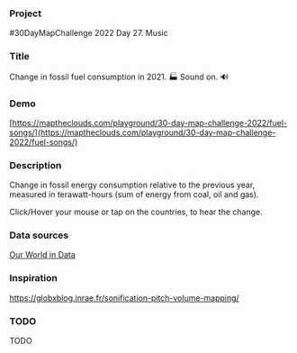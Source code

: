 ### Project

#30DayMapChallenge 2022 Day 27. Music

### Title

Change in fossil fuel consumption in 2021. 🏭 Sound on. 🔊

### Demo

[https://maptheclouds.com/playground/30-day-map-challenge-2022/fuel-songs/](https://maptheclouds.com/playground/30-day-map-challenge-2022/fuel-songs/)

### Description

Change in fossil energy consumption relative to the previous year, measured in terawatt-hours (sum of energy from coal, oil and gas).

Click/Hover your mouse or tap on the countries, to hear the change.

### Data sources

[Our World in Data](https://ourworldindata.org/grapher/annual-change-fossil-fuels)

### Inspiration

https://globxblog.inrae.fr/sonification-pitch-volume-mapping/

### TODO

TODO
